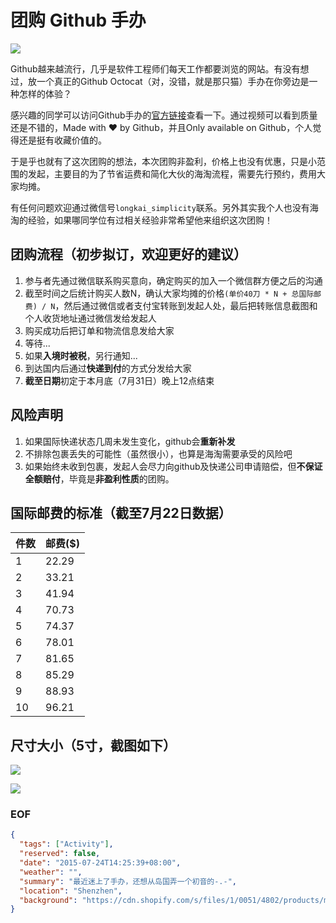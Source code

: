 团购 Github 手办
===
![](https://cdn.shopify.com/s/files/1/0051/4802/products/mona-1_1024x1024.jpg?v=1422555084)

Github越来越流行，几乎是软件工程师们每天工作都要浏览的网站。有没有想过，放一个真正的Github Octocat（对，没错，就是那只猫）手办在你旁边是一种怎样的体验？

感兴趣的同学可以访问Github手办的[官方链接](https://github.myshopify.com/products/5-inch-octocat-figurine)查看一下。通过视频可以看到质量还是不错的，Made with ♥ by Github，并且Only available on Github，个人觉得还是挺有收藏价值的。

于是乎也就有了这次团购的想法，本次团购非盈利，价格上也没有优惠，只是小范围的发起，主要目的为了节省运费和简化大伙的海淘流程，需要先行预约，费用大家均摊。

有任何问题欢迎通过微信号``longkai_simplicity``联系。另外其实我个人也没有海淘的经验，如果哪同学位有过相关经验非常希望他来组织这次团购！

## 团购流程（初步拟订，欢迎更好的建议）
1. 参与者先通过微信联系购买意向，确定购买的加入一个微信群方便之后的沟通
2. 截至时间之后统计购买人数N，确认大家均摊的价格``(单价40刀 * N + 总国际邮费) / N``，然后通过微信或者支付宝转账到发起人处，最后把转账信息截图和个人收货地址通过微信发给发起人
3. 购买成功后把订单和物流信息发给大家
4. 等待...
5. 如果**入境时被税**，另行通知...
6. 到达国内后通过**快递到付**的方式分发给大家
7. **截至日期**初定于本月底（7月31日）晚上12点结束

## 风险声明
1. 如果国际快递状态几周未发生变化，github会**重新补发**
2. 不排除包裹丢失的可能性（虽然很小），也算是海淘需要承受的风险吧
3. 如果始终未收到包裹，发起人会尽力向github及快递公司申请赔偿，但**不保证全额赔付**，毕竟是**非盈利性质**的团购。

## 国际邮费的标准（截至7月22日数据）
件数 | 邮费($)
-----|---------
1    | 22.29
2    | 33.21
3    | 41.94
4    | 70.73
5    | 74.37
6    | 78.01
7    | 81.65
8    | 85.29
9    | 88.93
10   | 96.21

## 尺寸大小（5寸，截图如下）
![](http://upload-images.jianshu.io/upload_images/64809-2985e20781ee8ece.png?imageMogr2/auto-orient/strip|imageView2/2/w/1240)

![](https://cdn.shopify.com/s/files/1/0051/4802/products/mona-2_1024x1024.jpg?v=1422555084)


### EOF
```json
{
  "tags": ["Activity"],
  "reserved": false,
  "date": "2015-07-24T14:25:39+08:00",
  "weather": "",
  "summary": "最近迷上了手办，还想从岛国弄一个初音的-.-",
  "location": "Shenzhen",
  "background": "https://cdn.shopify.com/s/files/1/0051/4802/products/mona-2_1024x1024.jpg?v=1422555084"
}
```
